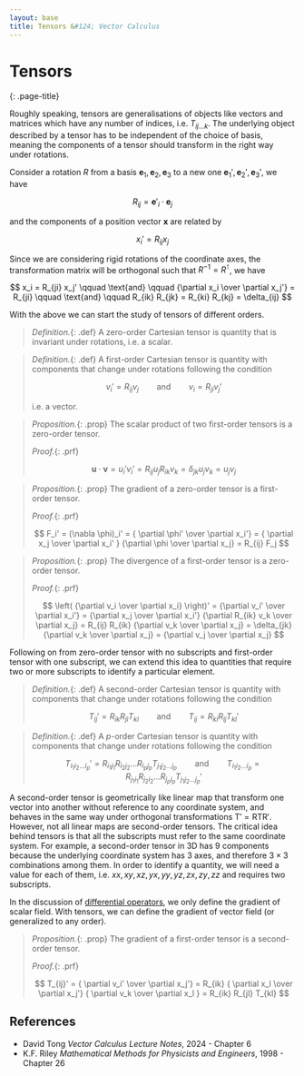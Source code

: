 ```yaml
---
layout: base
title: Tensors &#124; Vector Calculus
---
```


# Tensors
{: .page-title}

Roughly speaking, tensors are generalisations of objects like vectors and matrices which have any number of indices, i.e. $T_{ij...k}$.
The underlying object described by a tensor has to be independent of the choice of basis, meaning the components of a tensor should transform in the right way under rotations.

Consider a rotation $R$ from a basis $\mathbf{e}_1, \mathbf{e}_2, \mathbf{e}_3$ to a new one $\mathbf{e}_1', \mathbf{e}_2', \mathbf{e}_3'$, we have

$$
R_{ij} = \mathbf{e}'_i \cdot \mathbf{e}_j
$$

and the components of a position vector $\mathbf{x}$ are related by

$$
x_i' = R_{ij} x_j
$$

Since we are considering rigid rotations of the coordinate axes, the transformation matrix will be orthogonal such that $R^{-1} = R^\intercal$, we have

$$
x_i = R_{ji} x_j' \qquad \text{and} \qquad {\partial x_i \over \partial x_j'} = R_{ji}  \qquad \text{and} \qquad R_{ik} R_{jk} = R_{ki} R_{kj} = \delta_{ij}
$$

With the above we can start the study of tensors of different orders.

> *Definition.*{: .def}
> A zero-order Cartesian tensor is quantity that is invariant under rotations, i.e. a scalar.

> *Definition.*{: .def}
> A first-order Cartesian tensor is quantity with components that change under rotations following the condition
>
> $$
  v_i' = R_{ij} v_j \qquad \text{and} \qquad v_i = R_{ji} v_j'
  $$
>
> i.e. a vector.

> *Proposition.*{: .prop}
> The scalar product of two first-order tensors is a zero-order tensor.
>
> *Proof.*{: .prf}
>
> $$
  \mathbf{u} \cdot \mathbf{v} = u_i' v_i' = R_{ij} u_j R_{ik} v_k = \delta_{jk} u_j v_k = u_j v_j
  $$

> *Proposition.*{: .prop}
> The gradient of a zero-order tensor is a first-order tensor.
>
> *Proof.*{: .prf}
>
> $$
  F_i' = (\nabla \phi)_i' = { \partial \phi' \over \partial x_i'} = { \partial x_j \over \partial x_i' } {\partial \phi \over \partial x_j} = R_{ij} F_j
  $$

> *Proposition.*{: .prop}
> The divergence of a first-order tensor is a zero-order tensor.
>
> *Proof.*{: .prf}
>
> $$
  \left( {\partial v_i \over \partial x_i} \right)' = {\partial v_i' \over \partial x_i'} = {\partial x_j \over \partial x_i'} {\partial R_{ik} v_k \over \partial x_j}
  = R_{ij} R_{ik} {\partial v_k \over \partial x_j} = \delta_{jk} {\partial v_k \over \partial x_j} = {\partial v_j \over \partial x_j}
  $$

Following on from zero-order tensor with no subscripts and first-order tensor with one subscript, we can extend this idea to quantities that require two or more subscripts to identify a particular element.

> *Definition.*{: .def}
> A second-order Cartesian tensor is quantity with components that change under rotations following the condition
>
> $$
  T_{ij}' = R_{ik} R_{jl} T_{kl} \qquad \text{and} \qquad T_{ij} = R_{ki} R_{lj} T_{kl}'
  $$

> *Definition.*{: .def}
> A $p$-order Cartesian tensor is quantity with components that change under rotations following the condition
>
> $$
  T_{i_1 i_2 ... i_p}' = R_{i_1 j_1} R_{i_2 j_2} ... R_{i_p j_p} T_{j_1 j_2 ... j_p}
  \qquad \text{and} \qquad
  T_{i_1 i_2 ... i_p}  = R_{j_1 i_1} R_{j_2 i_2} ... R_{j_p i_p} T_{j_1 j_2 ... j_p}'
  $$

A second-order tensor is geometrically like linear map that transform one vector into another without reference to any coordinate system, and behaves in the same way under orthogonal transformations $\mathsf{T}' = \mathsf{RTR'}$.
However, not all linear maps are second-order tensors. The critical idea behind tensors is that all the subscripts must refer to the same coordinate system.
For example, a second-order tensor in 3D has 9 components because the underlying coordinate system has $3$ axes, and therefore $3 \times 3$ combinations among them.
In order to identify a quantity, we will need a value for each of them, i.e. $xx, xy, xz, yx, yy, yz, zx, zy, zz$ and requires two subscripts.

In the discussion of [differential operators](differential-operators.md), we only define the gradient of scalar field.
With tensors, we can define the gradient of vector field (or generalized to any order).

> *Proposition.*{: .prop}
> The gradient of a first-order tensor is a second-order tensor.
>
> *Proof.*{: .prf}
>
> $$
  T_{ij}' = { \partial v_i' \over \partial x_j'} = R_{ik} { \partial x_l \over \partial x_j'} { \partial v_k \over \partial x_l } = R_{ik} R_{jl} T_{kl}
  $$

## References

* David Tong _Vector Calculus Lecture Notes_, 2024 - Chapter 6
* K.F. Riley _Mathematical Methods for Physicists and Engineers_, 1998 - Chapter 26
